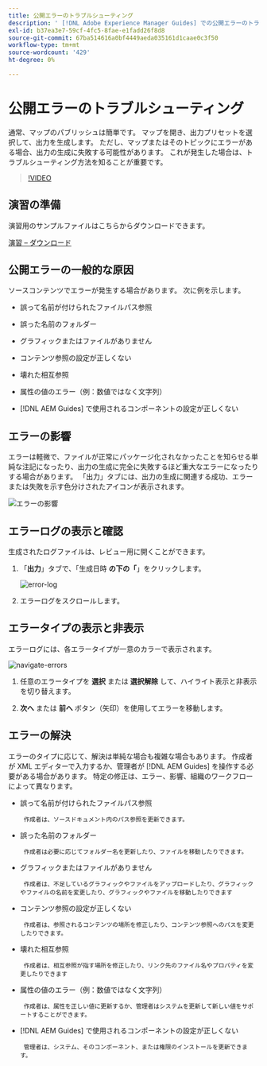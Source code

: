 ```yaml
---
title: 公開エラーのトラブルシューティング
description: ' [!DNL Adobe Experience Manager Guides] での公開エラーのトラブルシューティング'
exl-id: b37ea3e7-59cf-4fc5-8fae-e1fadd26f8d8
source-git-commit: 67ba514616a0bf4449aeda035161d1caae0c3f50
workflow-type: tm+mt
source-wordcount: '429'
ht-degree: 0%

---
```


# 公開エラーのトラブルシューティング

通常、マップのパブリッシュは簡単です。 マップを開き、出力プリセットを選択して、出力を生成します。 ただし、マップまたはそのトピックにエラーがある場合、出力の生成に失敗する可能性があります。 これが発生した場合は、トラブルシューティング方法を知ることが重要です。

>[!VIDEO](https://video.tv.adobe.com/v/338990?quality=12&learn=on)

## 演習の準備

演習用のサンプルファイルはこちらからダウンロードできます。

[ 演習 – ダウンロード ](assets/exercises/publishing-basic-to-advanced.zip)

## 公開エラーの一般的な原因

ソースコンテンツでエラーが発生する場合があります。 次に例を示します。

* 誤って名前が付けられたファイルパス参照

* 誤った名前のフォルダー

* グラフィックまたはファイルがありません

* コンテンツ参照の設定が正しくない

* 壊れた相互参照

* 属性の値のエラー（例：数値ではなく文字列）

* [!DNL AEM Guides] で使用されるコンポーネントの設定が正しくない

## エラーの影響

エラーは軽微で、ファイルが正常にパッケージ化されなかったことを知らせる単純な注記になったり、出力の生成に完全に失敗するほど重大なエラーになったりする場合があります。 「出力」タブには、出力の生成に関連する成功、エラーまたは失敗を示す色分けされたアイコンが表示されます。

![ エラーの影響 ](images/error-impact.png)

## エラーログの表示と確認

生成されたログファイルは、レビュー用に開くことができます。

1. 「**出力**」タブで、「生成日時 **の下の「**」をクリックします。

   ![error-log](images/error-log.png)

1. エラーログをスクロールします。

## エラータイプの表示と非表示

エラーログには、各エラータイプが一意のカラーで表示されます。

![navigate-errors](images/navigate-errors.png)

1. 任意のエラータイプを **選択** または **選択解除** して、ハイライト表示と非表示を切り替えます。

1. **次へ** または **前へ** ボタン（矢印）を使用してエラーを移動します。

## エラーの解決

エラーのタイプに応じて、解決は単純な場合も複雑な場合もあります。 作成者が XML エディターで入力するか、管理者が [!DNL AEM Guides] を操作する必要がある場合があります。 特定の修正は、エラー、影響、組織のワークフローによって異なります。

* 誤って名前が付けられたファイルパス参照

       作成者は、ソースドキュメント内のパス参照を更新できます。
     
  
* 誤った名前のフォルダー

       作成者は必要に応じてフォルダー名を更新したり、ファイルを移動したりできます。
     
  
* グラフィックまたはファイルがありません

       作成者は、不足しているグラフィックやファイルをアップロードしたり、グラフィックやファイルの名前を変更したり、グラフィックやファイルを移動したりできます 
     
  
* コンテンツ参照の設定が正しくない

       作成者は、参照されるコンテンツの場所を修正したり、コンテンツ参照へのパスを変更したりできます。
     
  
* 壊れた相互参照

       作成者は、相互参照が指す場所を修正したり、リンク先のファイル名やプロパティを変更したりできます 
     
  
* 属性の値のエラー（例：数値ではなく文字列）

       作成者は、属性を正しい値に更新するか、管理者はシステムを更新して新しい値をサポートすることができます。
     
  
* [!DNL AEM Guides] で使用されるコンポーネントの設定が正しくない

       管理者は、システム、そのコンポーネント、または権限のインストールを更新できます。
    
  